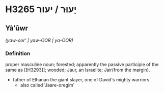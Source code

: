 # H3265 יָעוּר / יעור

## Yâʻûwr

_(yaw-oor' | yaw-OOR | ya-OOR)_

### Definition

proper masculine noun; forested; apparently the passive participle of the same as [[H3293]]; wooded; Jaur, an Israelite; Jair(from the margin).

- father of Elhanan the giant slayer, one of David's mighty warriors
    - also called 'Jaare-oregim'
